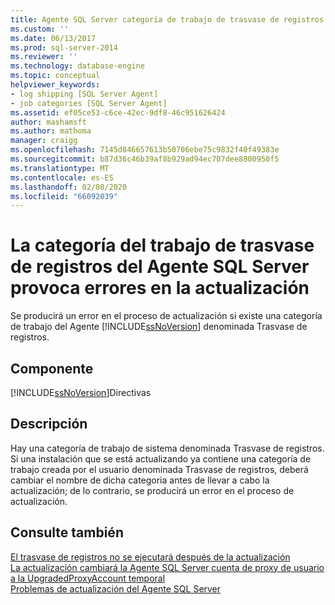 ```yaml
---
title: Agente SQL Server categoría de trabajo de trasvase de registros causa un error de actualización | Microsoft Docs
ms.custom: ''
ms.date: 06/13/2017
ms.prod: sql-server-2014
ms.reviewer: ''
ms.technology: database-engine
ms.topic: conceptual
helpviewer_keywords:
- log shipping [SQL Server Agent]
- job categories [SQL Server Agent]
ms.assetid: ef05ce53-c6ce-42ec-9df8-46c951626424
author: mashamsft
ms.author: mathoma
manager: craigg
ms.openlocfilehash: 7145d846657613b50706ebe75c9832f40f49383e
ms.sourcegitcommit: b87d36c46b39af8b929ad94ec707dee8800950f5
ms.translationtype: MT
ms.contentlocale: es-ES
ms.lasthandoff: 02/08/2020
ms.locfileid: "66092039"
---
```

# <a name="sql-server-agent-log-shipping-job-category-causes-upgrade-to-fail"></a>La categoría del trabajo de trasvase de registros del Agente SQL Server provoca errores en la actualización
  Se producirá un error en el proceso de actualización si existe una categoría de trabajo del Agente [!INCLUDE[ssNoVersion](../../includes/ssnoversion-md.md)] denominada Trasvase de registros.  
  
## <a name="component"></a>Componente  
 [!INCLUDE[ssNoVersion](../../includes/ssnoversion-md.md)]Directivas  
  
## <a name="description"></a>Descripción  
 Hay una categoría de trabajo de sistema denominada Trasvase de registros. Si una instalación que se está actualizando ya contiene una categoría de trabajo creada por el usuario denominada Trasvase de registros, deberá cambiar el nombre de dicha categoría antes de llevar a cabo la actualización; de lo contrario, se producirá un error en el proceso de actualización.  
  
## <a name="see-also"></a>Consulte también  
 [El trasvase de registros no se ejecutará después de la actualización](../../../2014/sql-server/install/log-shipping-will-not-run-after-upgrading.md)   
 [La actualización cambiará la Agente SQL Server cuenta de proxy de usuario a la UpgradedProxyAccount temporal](../../../2014/sql-server/install/upgrading-changes-sql-server-agent-user-proxy-account-to-temporary-account.md)   
 [Problemas de actualización del Agente SQL Server](../../../2014/sql-server/install/sql-server-agent-upgrade-issues.md)  
  
  
